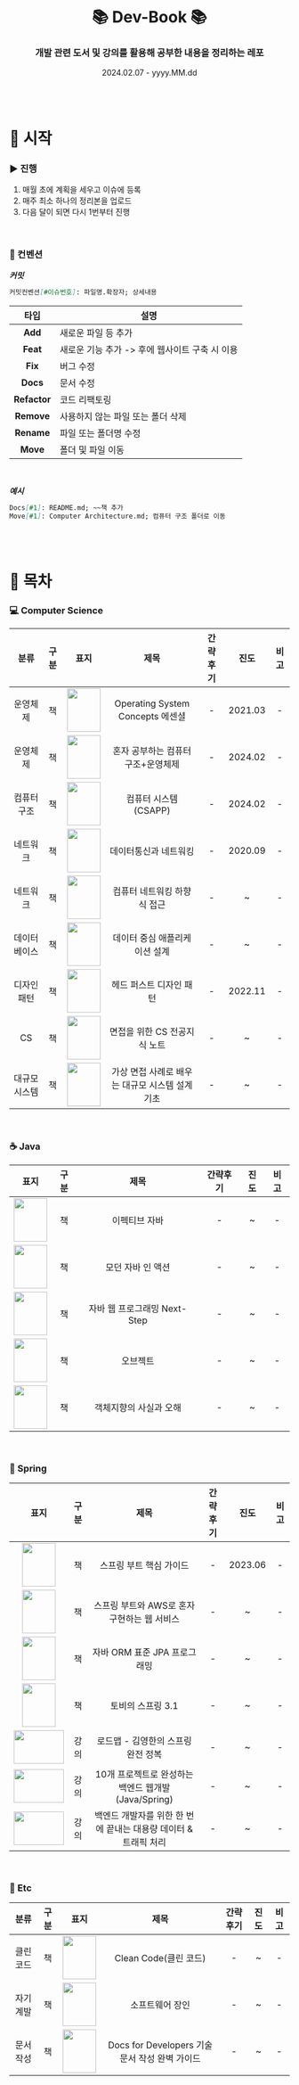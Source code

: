 # <div align="center">📚 Dev-Book 📚</div>
### <div align="center">개발 관련 도서 및 강의를 활용해 공부한 내용을 정리하는 레포</div>  
<div align="center">2024.02.07 - yyyy.MM.dd</div>

</br></br>

# 📌 시작
### ▶️ 진행 
1. 매월 초에 계획을 세우고 이슈에 등록
2. 매주 최소 하나의 정리본을 업로드
3. 다음 달이 되면 다시 1번부터 진행

</br>

### 📄 컨벤션
***커밋***
``` markdown
커밋컨벤션[#이슈번호]: 파일명.확장자; 상세내용
```

|타입|설명|
|-------|--------|
|<div align="center">**Add**</div>|새로운 파일 등 추가|
|<div align="center">**Feat**</div>|새로운 기능 추가 -> 후에 웹사이트 구축 시 이용| 
|<div align="center">**Fix**</div>|버그 수정|
|<div align="center">**Docs**</div>|문서 수정|
|<div align="center">**Refactor**</div>|코드 리팩토링|
|<div align="center">**Remove**</div>|사용하지 않는 파일 또는 폴더 삭제|
|<div align="center">**Rename**</div>|파일 또는 폴더명 수정|
|<div align="center">**Move**</div>|폴더 및 파일 이동|

</br>

***예시***
``` markdown
Docs[#1]: README.md; ~~책 추가
Move[#1]: Computer Architecture.md; 컴퓨터 구조 폴더로 이동
```

</br></br>

# 🔎 목차

### 💻 Computer Science
| 분류 | 구분 | 표지 | 제목 | 간략후기 | 진도 | 비고 |
|-------|-------|-------|-------|-------|-------|-------|
| <div align="center">운영체제</div> | <div align="center">책</div> | <img src="https://github.com/fsm12/Dev-Book/assets/74345771/75d3f053-2e25-42c9-a947-528ee39c721f" width=60 height=78> | <div align="center">Operating System Concepts 에센셜</div> | <div align="center">-</div> | <div align="center">2021.03</div> | <div align="center">-</div> |
| <div align="center">운영체제</div> | <div align="center">책</div> | <img src="https://github.com/fsm12/Dev-Book/assets/74345771/e7ac5139-aea2-489c-a984-fdd70fa20f47" width=60 height=78> | <div align="center">혼자 공부하는 컴퓨터 구조+운영체제</div> | <div align="center">-</div> | <div align="center">2024.02</div> | <div align="center">-</div> |
| <div align="center">컴퓨터구조</div> | <div align="center">책</div> | <img src="https://github.com/fsm12/Dev-Book/assets/74345771/1c6fde41-ed7f-4c8d-b91a-10747e1187c4" width=60 height=78> | <div align="center">컴퓨터 시스템 (CSAPP)</div> | <div align="center">-</div> | <div align="center">2024.02</div> | <div align="center">-</div> |
| <div align="center">네트워크</div> | <div align="center">책</div> | <img src="https://github.com/fsm12/Dev-Book/assets/74345771/4b8f7cab-17f2-495d-89a7-ac170e29dddf" width=60 height=78> | <div align="center">데이터통신과 네트워킹</div> | <div align="center">-</div> | <div align="center">2020.09</div> | <div align="center">-</div> |
| <div align="center">네트워크</div> | <div align="center">책</div> | <img src="https://github.com/fsm12/Dev-Book/assets/74345771/5aadeea3-f946-4a06-bcc2-7a432206965c" width=60 height=78> | <div align="center">컴퓨터 네트워킹 하향식 접근</div> | <div align="center">-</div> | <div align="center"> ~ </div> | <div align="center">-</div> |
| <div align="center">데이터베이스</div> | <div align="center">책</div> | <img src="https://github.com/fsm12/Dev-Book/assets/74345771/63238ddd-5cc4-43cd-b81c-5df38601e657" width=60 height=78> | <div align="center">데이터 중심 애플리케이션 설계</div> | <div align="center">-</div> | <div align="center"> ~ </div> | <div align="center">-</div> |
| <div align="center">디자인 패턴</div> | <div align="center">책</div> | <img src="https://github.com/fsm12/Dev-Book/assets/74345771/a29c9457-1102-4173-b5cb-ed9b009e8885" width=60 height=78> | <div align="center">헤드 퍼스트 디자인 패턴</div> | <div align="center">-</div> | <div align="center">2022.11</div> | <div align="center">-</div> |
| <div align="center">CS</div> | <div align="center">책</div> | <img src="https://github.com/fsm12/Dev-Book/assets/74345771/36ddee99-e08e-43ac-8161-89b650fa1ac5" width=60 height=78> | <div align="center">면접을 위한 CS 전공지식 노트</div> | <div align="center">-</div> | <div align="center"> ~ </div> | <div align="center">-</div> |
| <div align="center">대규모 시스템</div> | <div align="center">책</div> | <img src="https://github.com/fsm12/Dev-Book/assets/74345771/22069a1f-68ee-43e2-b909-8526de628f4c" width=60 height=78> | <div align="center">가상 면접 사례로 배우는 대규모 시스템 설계 기초</div> | <div align="center">-</div> | <div align="center"> ~ </div> | <div align="center">-</div> |

</br>

### ☕ Java
| 표지 | 구분 | 제목 | 간략후기 | 진도 | 비고 |
|-------|-------|-------|-------|-------|-------|
| <img src="https://github.com/fsm12/Dev-Book/assets/74345771/1053bd17-8ceb-4370-bccb-bc198f462f26" width=60 height=78> | <div align="center">책</div> | <div align="center">이펙티브 자바</div> | <div align="center">-</div> | <div align="center"> ~ </div> | <div align="center">-</div> |
| <img src="https://github.com/fsm12/Dev-Book/assets/74345771/bc86ac86-a834-4c4d-858e-c2f6bafcf429" width=60 height=78> | <div align="center">책</div> | <div align="center">모던 자바 인 액션</div> | <div align="center">-</div> | <div align="center"> ~ </div> | <div align="center">-</div> |
| <img src="https://github.com/fsm12/Dev-Book/assets/74345771/839708c1-2988-4782-b83c-81ce7b1a39a4" width=60 height=78> | <div align="center">책</div> | <div align="center">자바 웹 프로그래밍 Next-Step</div> | <div align="center">-</div> | <div align="center">~</div> | <div align="center">-</div> |
| <img src="https://github.com/fsm12/Dev-Book/assets/74345771/40e9fabd-a55f-49b8-9f7e-17d2893e6778" width=60 height=78> | <div align="center">책</div> | <div align="center">오브젝트</div> | <div align="center">-</div> | <div align="center">~</div> | <div align="center">-</div> |
| <img src="https://github.com/fsm12/Dev-Book/assets/74345771/675afdfc-1fb9-4241-a5c0-0070880f7837" width=60 height=78> | <div align="center">책</div> | <div align="center">객체지향의 사실과 오해</div> | <div align="center">-</div> | <div align="center">~</div> | <div align="center">-</div> |

</br>

### 🌿 Spring
| 표지 | 구분 | 제목 | 간략후기 | 진도 | 비고 |
|-------|-------|-------|-------|-------|-------|
| <div align="center"><img src="https://github.com/fsm12/Dev-Book/assets/74345771/259f5e61-58d1-4b0f-9818-9fa529a1565a" width=60 height=78></div> | <div align="center">책</div>  | <div align="center">스프링 부트 핵심 가이드</div> | <div align="center">-</div> | <div align="center">2023.06</div> | <div align="center">-</div> |
| <div align="center"><img src="https://github.com/fsm12/Dev-Book/assets/74345771/b79fb991-58e1-4179-a352-11bb57422589" width=60 height=78></div> | <div align="center">책</div>  | <div align="center">스프링 부트와 AWS로 혼자 구현하는 웹 서비스</div> | <div align="center">-</div> | <div align="center"> ~ </div> | <div align="center">-</div> |
| <div align="center"><img src="https://github.com/fsm12/Dev-Book/assets/74345771/b83db3a0-e217-4622-b399-83c7f3664fab" width=60 height=78></div> | <div align="center">책</div>  | <div align="center">자바 ORM 표준 JPA 프로그래밍</div> | <div align="center">-</div> | <div align="center"> ~ </div> | <div align="center">-</div> |
| <div align="center"><img src="https://github.com/fsm12/Dev-Book/assets/74345771/980f1861-bc6f-4b52-ae79-0c1b0a11c088" width=60 height=78></div> | <div align="center">책</div>  | <div align="center">토비의 스프링 3.1</div> | <div align="center">-</div> | <div align="center"> ~ </div> | <div align="center">-</div> |
| <div align="center"><img src="https://github.com/fsm12/Dev-Book/assets/74345771/5db9ce01-d7c5-4890-b38c-0fa3e3567bb3" width=90 height=60></div> | <div align="center">강의</div>  | <div align="center">로드맵 - 김영한의 스프링 완전 정복</div> | <div align="center">-</div> | <div align="center"> ~ </div> | <div align="center">-</div> |
| <div align="center"><img src="https://github.com/fsm12/Dev-Book/assets/74345771/4c7a953e-1407-44e5-a76a-0b475f889a12" width=90 height=60></div> | <div align="center">강의</div>  | <div align="center">10개 프로젝트로 완성하는 백엔드 웹개발 (Java/Spring)</div> | <div align="center">-</div> | <div align="center"> ~ </div> | <div align="center">-</div> |
| <div align="center"><img src="https://github.com/fsm12/Dev-Book/assets/74345771/3ec45a48-13fd-4596-b581-d2854e599775" width=90 height=60></div> | <div align="center">강의</div>  | <div align="center">백엔드 개발자를 위한 한 번에 끝내는 대용량 데이터 & 트래픽 처리</div> | <div align="center">-</div> | <div align="center"> ~ </div> | <div align="center">-</div> |

</br>

### 📝 Etc
| 분류 | 구분 | 표지 | 제목 | 간략후기 | 진도 | 비고 |
|-------|-------|-------|-------|-------|-------|-------|
| <div align="center">클린코드</div> | <div align="center">책</div> | <img src="https://github.com/fsm12/Dev-Book/assets/74345771/7d9be59a-5c81-4512-ad4d-9c485eaefa06" width=60 height=78> | <div align="center">Clean Code(클린 코드)</div> | <div align="center">-</div> | <div align="center"> ~ </div> | <div align="center">-</div> |
| <div align="center">자기계발</div> | <div align="center">책</div> | <img src="https://github.com/fsm12/Dev-Book/assets/74345771/0c0e9f3b-b275-49a3-9452-99b4b4dcd35b" width=60 height=78> | <div align="center">소프트웨어 장인</div> | <div align="center">-</div> | <div align="center"> ~ </div> | <div align="center">-</div> |
| <div align="center">문서작성</div> | <div align="center">책</div>| <img src="https://github.com/fsm12/Dev-Book/assets/74345771/78050048-7c26-4f36-8892-4e223707f744" width=60 height=78> | <div align="center">Docs for Developers 기술 문서 작성 완벽 가이드</div> | <div align="center">-</div> | <div align="center"> ~ </div> | <div align="center">-</div> |

</br>


